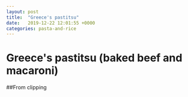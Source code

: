 ```yaml
---
layout: post
title:  "Greece's pastitsu"
date:   2019-12-22 12:01:55 +0000
categories: pasta-and-rice
---
```


# Greece's pastitsu (baked beef and macaroni)
##From clipping